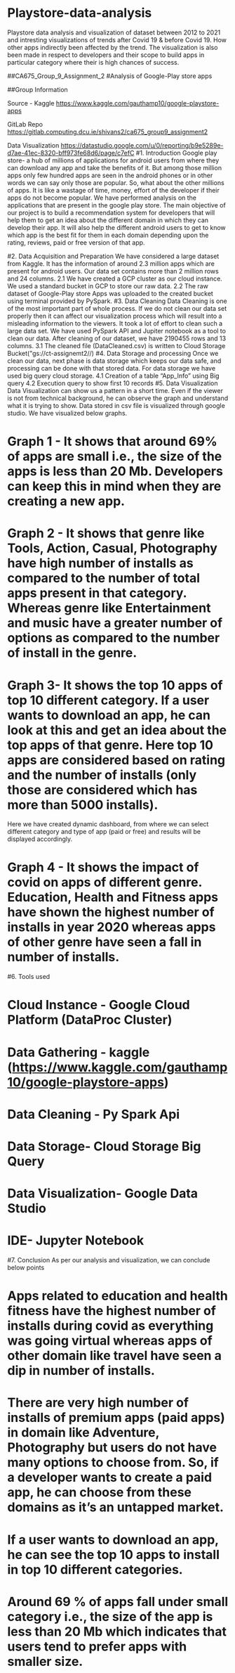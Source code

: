 # Playstore-data-analysis
Playstore data analysis and visualization of dataset between 2012 to 2021 and intresting visualizations of trends after Covid 19 & before Covid 19. How other apps indirectly been affected by the trend. The visualization is also been made in respect to developers and their scope to build apps in particular category where their is high chances of success.

##CA675_Group_9_Assignment_2
#Analysis of Google-Play store apps


##Group Information

Source - Kaggle
https://www.kaggle.com/gauthamp10/google-playstore-apps

GitLab Repo
https://gitlab.computing.dcu.ie/shivans2/ca675_group9_assignment2

Data Visualization
https://datastudio.google.com/u/0/reporting/b9e5289e-d7ae-41ec-8320-bff973fe68d6/page/c7efC
#1. Introduction
Google play store- a hub of millions of applications for android users from where they can download any app and take the benefits of it. But among those million apps only few hundred apps are seen in the android phones or in other words we can say only those are popular. So, what about the other millions of apps. It is like a wastage of time, money, effort of the developer if their apps do not become popular. 
We have performed analysis on the applications that are present in the google play store. The main objective of our project is to build a recommendation system for developers that will help them to get an idea about the different domain in which they can develop their app. It will also help the different android users to get to know which app is the best fit for them in each domain depending upon the rating, reviews, paid or free version of that app.

#2. Data Acquisition and Preparation
We have considered a large dataset from Kaggle. It has the information of around 2.3 million apps which are present for android users. Our data set contains more than 2 million rows and 24 columns.
2.1 We have created a GCP cluster as our cloud instance. We used a standard bucket in GCP to store our raw data.
2.2 The raw dataset of Google-Play store Apps was uploaded to the created bucket using terminal provided by PySpark.
#3. Data Cleaning
Data Cleaning is one of the most important part of whole process. If we do not clean our data set properly then it can affect our visualization process which will result into a misleading information to the viewers. It took a lot of effort to clean such a large data set. We have used PySpark API and Jupiter notebook as a tool to clean our data. After cleaning of our dataset, we have 2190455 rows and 13 columns.
3.1 The cleaned file (DataCleaned.csv) is written to Cloud Storage Bucket("gs://ct-assignemt2//)
#4. Data Storage and processing
Once we clean our data, next phase is data storage which keeps our data safe, and processing can be done with that stored data. For data storage we have used big query cloud storage. 
4.1 Creation of a table “App_Info” using Big query
4.2 Execution query to show first 10 records
#5. Data Visualization
Data Visualization can show us a pattern in a short time. Even if the viewer is not from technical background, he can observe the graph and understand what it is trying to show. Data stored in csv file is visualized through google studio. We have visualized below graphs.
# Graph 1 - It shows that around 69% of apps are small i.e., the size of the apps is less than 20 Mb. Developers can keep this in mind when they are creating a new app.
# Graph 2 - It shows that genre like Tools, Action, Casual, Photography have high number of installs as compared to the number of total apps present in that category. Whereas genre like Entertainment and music have a greater number of options as compared to the number of install in the genre.
# Graph 3- It shows the top 10 apps of top 10 different category. If a user wants to download an app, he can look at this and get an idea about the top apps of that genre. Here top 10 apps are considered based on rating and the number of installs (only those are considered which has more than 5000 installs).
Here we have created dynamic dashboard, from where we can select different category and type of app (paid or free) and results will be displayed accordingly.
# Graph 4 - It shows the impact of covid on apps of different genre. Education, Health and Fitness apps have shown the highest number of installs in year 2020 whereas apps of other genre have seen a fall in number of installs.
#6. Tools used
# Cloud Instance - Google Cloud Platform (DataProc Cluster)
# Data Gathering - kaggle (https://www.kaggle.com/gauthamp10/google-playstore-apps)
# Data Cleaning - Py Spark Api
# Data Storage- Cloud Storage Big Query
# Data Visualization- Google Data Studio
# IDE- Jupyter Notebook
#7. Conclusion
As per our analysis and visualization, we can conclude below points
# Apps related to education and health fitness have the highest number of installs during covid as everything was going virtual whereas apps of other domain like travel have seen a dip in number of installs.
# There are very high number of installs of premium apps (paid apps) in domain like Adventure, Photography but users do not have many options to choose from. So, if a developer wants to create a paid app, he can choose from these domains as it’s an untapped market.
# If a user wants to download an app, he can see the top 10 apps to install in top 10 different categories.
# Around 69 % of apps fall under small category i.e., the size of the app is less than 20 Mb which indicates that users tend to prefer apps with smaller size.
